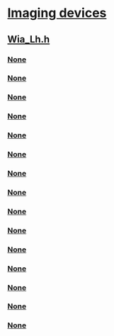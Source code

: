 # [Imaging devices](../_image/index.md)
## [Wia_Lh.h](index.md)
### [None](../wia_lh/nf-wia_lh-iwiaerrorhandler-getstatusdescription.md)
### [None](../wia_lh/nf-wia_lh-iwiaerrorhandler-reportstatus.md)
### [None](../wia_lh/nf-wia_lh-iwiaimagefilter-filterpreviewimage.md)
### [None](../wia_lh/nf-wia_lh-iwiaimagefilter-initializefilter.md)
### [None](../wia_lh/nf-wia_lh-iwialog-hresult.md)
### [None](../wia_lh/nf-wia_lh-iwialog-initializelog.md)
### [None](../wia_lh/nf-wia_lh-iwialog-log.md)
### [None](../wia_lh/nf-wia_lh-iwiasegmentationfilter-detectregions.md)
### [None](../wia_lh/nf-wia_lh-iwiatransfercallback-getnextstream.md)
### [None](../wia_lh/nf-wia_lh-iwiatransfercallback-transfercallback.md)
### [None](../wia_lh/nn-wia_lh-iwiaerrorhandler.md)
### [None](../wia_lh/nn-wia_lh-iwiaimagefilter.md)
### [None](../wia_lh/nn-wia_lh-iwialog.md)
### [None](../wia_lh/nn-wia_lh-iwiasegmentationfilter.md)
### [None](../wia_lh/nn-wia_lh-iwiatransfercallback.md)
